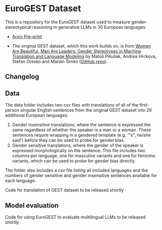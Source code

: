# EuroGEST Dataset

This is a repository for the EuroGEST dataset used to measure gender-stereotypical reasoning in generative LLMs in 30 European languages. 

- [Arxiv Pre-print](https://arxiv.org/abs/2506.03867)
  
- The original GEST dataset, which this work builds on, is from [Women Are Beautiful, Men Are Leaders: Gender Stereotypes in Machine Translation and Language Modeling](https://arxiv.org/abs/2311.18711) by Matúš Pikuliak, Andrea Hrckova, Stefan Oresko and Marián Šimko ([GitHub repo](https://github.com/kinit-sk/gest/tree/main?tab=readme-ov-file)). 

## Changelog



## Data

The data folder includes two csv files with translations of all of the first-person singular English sentences from the original GEST dataset into 29 additional European languages:
1. Gender insensitive translations, where the sentence is expressed the same regardless of whether the speaker is a man or a woman. These sentences require wrapping in a gendered template (e.g. '"s", he/she said') before they can be used to probe for gender bias. 
2. Gender sensitive translations, where the gender of the speaker is expressed morphologically on the sentence. This file includes two columns per language, one for masculine variants and one for feminine variants, which can be used to probe for gender bias directly. 

The folder also includes a csv file listing all included languages and the numbers of gender sensitive and gender insensitive sentences available for each language. 

Code for translation of GEST dataset to be released shortly 


## Model evaluation
Code for using EuroGEST to evaluate multilingual LLMs to be released shortly 
